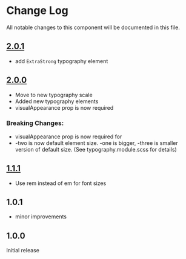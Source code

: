 # Change Log

All notable changes to this component will be documented in this file.

## [2.0.1](https://github.com/code-dot-org/code-dot-org/pull/53337)
* add ```ExtraStrong``` typography element

## [2.0.0](https://github.com/code-dot-org/code-dot-org/pull/52531)
* Move to new typography scale
* Added new typography elements
* visualAppearance prop is now required
### Breaking Changes:
* visualAppearance prop is now required for <Typography/>
* -two is now default element size. -one is bigger, -three is smaller version of default size.
(See typography.module.scss for details)

## [1.1.1](https://github.com/code-dot-org/code-dot-org/commit/bffd2baa37e64873df93557f0209b049c7659e65)
* Use rem instead of em for font sizes

## 1.0.1
* minor improvements

## 1.0.0
Initial release
